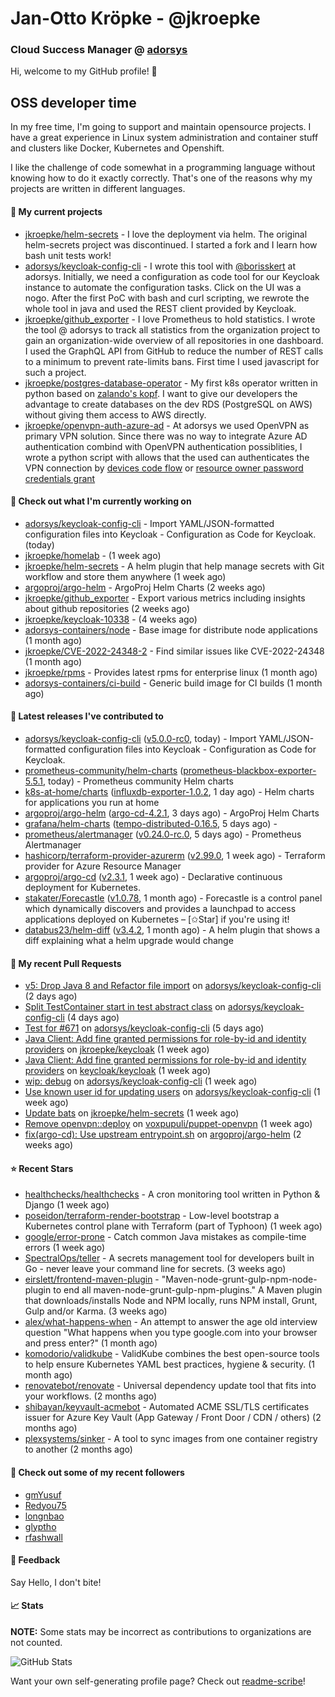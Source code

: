 # Jan-Otto Kröpke - @jkroepke
### Cloud Success Manager @ [adorsys](https://github.com/adorsys)

Hi, welcome to my GitHub profile! 👋

## OSS developer time
In my free time, I'm going to support and maintain opensource projects. I have a great experience in Linux system administration and container stuff and clusters like Docker, Kubernetes and Openshift.

I like the challenge of code somewhat in a programming language without knowing how to do it exactly correctly. That's one of the reasons why my projects are written in different languages.

#### 🌱 My current projects
- [jkroepke/helm-secrets](https://github.com/jkroepke/helm-secrets) - I love the deployment via helm. The original helm-secrets project was discontinued. I started a fork and I learn how bash unit tests work!
- [adorsys/keycloak-config-cli](https://github.com/adorsys/keycloak-config-cli) - I wrote this tool with [@borisskert](https://github.com/borisskert) at adorsys. Initially, we need a configuration as code tool for our Keycloak instance to automate the configuration tasks. Click on the UI was a nogo. After the first PoC with bash and curl scripting, we rewrote the whole tool in java and used the REST client provided by Keycloak.
- [jkroepke/github_exporter](https://github.com/jkroepke/github_exporter) - I love Prometheus to hold statistics. I wrote the tool @ adorsys to track all statistics from the organization project to gain an organization-wide overview of all repositories in one dashboard. I used the GraphQL API from GitHub to reduce the number of REST calls to a minimum to prevent rate-limits bans. First time I used javascript for such a project.
- [jkroepke/postgres-database-operator](https://github.com/jkroepke/postgres-database-operator) - My first k8s operator written in python based on [zalando's kopf](https://github.com/zalando-incubator/kopf). I want to give our developers the advantage to create databases on the dev RDS (PostgreSQL on AWS) without giving them access to AWS directly.
- [jkroepke/openvpn-auth-azure-ad](https://github.com/jkroepke/openvpn-auth-azure-ad) - At adorsys we used OpenVPN as primary VPN solution. Since there was no way to integrate Azure AD authentication combind with OpenVPN authentication possiblities, I wrote a python script with allows that the used can authenticates the VPN connection by [devices code flow](https://docs.microsoft.com/en-us/azure/active-directory/develop/v2-oauth2-device-code) or [resource owner password credentials grant](https://docs.microsoft.com/en-us/azure/active-directory/develop/v2-oauth-ropc)

#### 👷 Check out what I'm currently working on

- [adorsys/keycloak-config-cli](https://github.com/adorsys/keycloak-config-cli) - Import YAML/JSON-formatted configuration files into Keycloak - Configuration as Code for Keycloak. (today)
- [jkroepke/homelab](https://github.com/jkroepke/homelab) -  (1 week ago)
- [jkroepke/helm-secrets](https://github.com/jkroepke/helm-secrets) - A helm plugin that help manage secrets with Git workflow and store them anywhere (1 week ago)
- [argoproj/argo-helm](https://github.com/argoproj/argo-helm) - ArgoProj Helm Charts (2 weeks ago)
- [jkroepke/github_exporter](https://github.com/jkroepke/github_exporter) - Export various metrics including insights about github repositories (2 weeks ago)
- [jkroepke/keycloak-10338](https://github.com/jkroepke/keycloak-10338) -  (4 weeks ago)
- [adorsys-containers/node](https://github.com/adorsys-containers/node) - Base image for distribute node applications (1 month ago)
- [jkroepke/CVE-2022-24348-2](https://github.com/jkroepke/CVE-2022-24348-2) - Find similar issues like CVE-2022-24348 (1 month ago)
- [jkroepke/rpms](https://github.com/jkroepke/rpms) - Provides latest rpms for enterprise linux (1 month ago)
- [adorsys-containers/ci-build](https://github.com/adorsys-containers/ci-build) - Generic build image for CI builds (1 month ago)

#### 🔭 Latest releases I've contributed to

- [adorsys/keycloak-config-cli](https://github.com/adorsys/keycloak-config-cli) ([v5.0.0-rc0](https://github.com/adorsys/keycloak-config-cli/releases/tag/v5.0.0-rc0), today) - Import YAML/JSON-formatted configuration files into Keycloak - Configuration as Code for Keycloak.
- [prometheus-community/helm-charts](https://github.com/prometheus-community/helm-charts) ([prometheus-blackbox-exporter-5.5.1](https://github.com/prometheus-community/helm-charts/releases/tag/prometheus-blackbox-exporter-5.5.1), today) - Prometheus community Helm charts
- [k8s-at-home/charts](https://github.com/k8s-at-home/charts) ([influxdb-exporter-1.0.2](https://github.com/k8s-at-home/charts/releases/tag/influxdb-exporter-1.0.2), 1 day ago) - Helm charts for applications you run at home
- [argoproj/argo-helm](https://github.com/argoproj/argo-helm) ([argo-cd-4.2.1](https://github.com/argoproj/argo-helm/releases/tag/argo-cd-4.2.1), 3 days ago) - ArgoProj Helm Charts
- [grafana/helm-charts](https://github.com/grafana/helm-charts) ([tempo-distributed-0.16.5](https://github.com/grafana/helm-charts/releases/tag/tempo-distributed-0.16.5), 5 days ago) - 
- [prometheus/alertmanager](https://github.com/prometheus/alertmanager) ([v0.24.0-rc.0](https://github.com/prometheus/alertmanager/releases/tag/v0.24.0-rc.0), 5 days ago) - Prometheus Alertmanager
- [hashicorp/terraform-provider-azurerm](https://github.com/hashicorp/terraform-provider-azurerm) ([v2.99.0](https://github.com/hashicorp/terraform-provider-azurerm/releases/tag/v2.99.0), 1 week ago) - Terraform provider for Azure Resource Manager
- [argoproj/argo-cd](https://github.com/argoproj/argo-cd) ([v2.3.1](https://github.com/argoproj/argo-cd/releases/tag/v2.3.1), 1 week ago) - Declarative continuous deployment for Kubernetes.
- [stakater/Forecastle](https://github.com/stakater/Forecastle) ([v1.0.78](https://github.com/stakater/Forecastle/releases/tag/v1.0.78), 1 month ago) - Forecastle is a control panel which dynamically discovers and provides a launchpad to access applications deployed on Kubernetes  – [✩Star] if you&#39;re using it!
- [databus23/helm-diff](https://github.com/databus23/helm-diff) ([v3.4.2](https://github.com/databus23/helm-diff/releases/tag/v3.4.2), 1 month ago) - A helm plugin that shows a diff explaining what a helm upgrade would change

#### 🔨 My recent Pull Requests

- [v5: Drop Java 8 and Refactor file import](https://github.com/adorsys/keycloak-config-cli/pull/677) on [adorsys/keycloak-config-cli](https://github.com/adorsys/keycloak-config-cli) (2 days ago)
- [Split TestContainer start in test abstract class](https://github.com/adorsys/keycloak-config-cli/pull/675) on [adorsys/keycloak-config-cli](https://github.com/adorsys/keycloak-config-cli) (4 days ago)
- [Test for #671](https://github.com/adorsys/keycloak-config-cli/pull/674) on [adorsys/keycloak-config-cli](https://github.com/adorsys/keycloak-config-cli) (5 days ago)
- [Java Client: Add fine granted permissions for role-by-id and identity providers](https://github.com/jkroepke/keycloak/pull/1) on [jkroepke/keycloak](https://github.com/jkroepke/keycloak) (1 week ago)
- [Java Client: Add fine granted permissions for role-by-id and identity providers](https://github.com/keycloak/keycloak/pull/10724) on [keycloak/keycloak](https://github.com/keycloak/keycloak) (1 week ago)
- [wip: debug](https://github.com/adorsys/keycloak-config-cli/pull/666) on [adorsys/keycloak-config-cli](https://github.com/adorsys/keycloak-config-cli) (1 week ago)
- [Use known user id for updating users](https://github.com/adorsys/keycloak-config-cli/pull/664) on [adorsys/keycloak-config-cli](https://github.com/adorsys/keycloak-config-cli) (1 week ago)
- [Update bats](https://github.com/jkroepke/helm-secrets/pull/202) on [jkroepke/helm-secrets](https://github.com/jkroepke/helm-secrets) (1 week ago)
- [Remove openvpn::deploy](https://github.com/voxpupuli/puppet-openvpn/pull/424) on [voxpupuli/puppet-openvpn](https://github.com/voxpupuli/puppet-openvpn) (1 week ago)
- [fix(argo-cd): Use upstream entrypoint.sh](https://github.com/argoproj/argo-helm/pull/1159) on [argoproj/argo-helm](https://github.com/argoproj/argo-helm) (2 weeks ago)

#### ⭐ Recent Stars

- [healthchecks/healthchecks](https://github.com/healthchecks/healthchecks) - A cron monitoring tool written in Python &amp; Django (1 week ago)
- [poseidon/terraform-render-bootstrap](https://github.com/poseidon/terraform-render-bootstrap) - Low-level bootstrap a Kubernetes control plane with Terraform (part of Typhoon) (1 week ago)
- [google/error-prone](https://github.com/google/error-prone) - Catch common Java mistakes as compile-time errors (1 week ago)
- [SpectralOps/teller](https://github.com/SpectralOps/teller) - A secrets management tool for developers built in Go - never leave your command line for secrets. (3 weeks ago)
- [eirslett/frontend-maven-plugin](https://github.com/eirslett/frontend-maven-plugin) - &#34;Maven-node-grunt-gulp-npm-node-plugin to end all maven-node-grunt-gulp-npm-plugins.&#34; A Maven plugin that downloads/installs Node and NPM locally, runs NPM install, Grunt, Gulp and/or Karma. (3 weeks ago)
- [alex/what-happens-when](https://github.com/alex/what-happens-when) - An attempt to answer the age old interview question &#34;What happens when you type google.com into your browser and press enter?&#34; (1 month ago)
- [komodorio/validkube](https://github.com/komodorio/validkube) - ValidKube combines the best open-source tools to help ensure Kubernetes YAML best practices, hygiene &amp; security. (1 month ago)
- [renovatebot/renovate](https://github.com/renovatebot/renovate) - Universal dependency update tool that fits into your workflows. (2 months ago)
- [shibayan/keyvault-acmebot](https://github.com/shibayan/keyvault-acmebot) - Automated ACME SSL/TLS certificates issuer for Azure Key Vault (App Gateway / Front Door / CDN / others) (2 months ago)
- [plexsystems/sinker](https://github.com/plexsystems/sinker) - A tool to sync images from one container registry to another (2 months ago)

#### 👯 Check out some of my recent followers

- [gmYusuf](https://github.com/gmYusuf)
- [Redyou75](https://github.com/Redyou75)
- [longnbao](https://github.com/longnbao)
- [glyptho](https://github.com/glyptho)
- [rfashwall](https://github.com/rfashwall)

#### 💬 Feedback

Say Hello, I don't bite!

#### 📈 Stats

**NOTE:** Some stats may be incorrect as contributions to organizations
are not counted.

![GitHub Stats](https://github-readme-stats.vercel.app/api?username=jkroepke&count_private=false&theme=tokyonight&show_icons=true)

Want your own self-generating profile page? Check out [readme-scribe](https://github.com/muesli/readme-scribe)!
